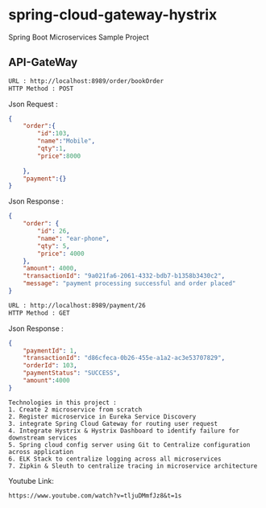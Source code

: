 # spring-cloud-gateway-hystrix

Spring Boot Microservices Sample Project 

API-GateWay
-----------
```bash
URL : http://localhost:8989/order/bookOrder
HTTP Method : POST
```
Json Request :
```json
{
	"order":{
		"id":103,
		"name":"Mobile",
		"qty":1,
		"price":8000
		
	},
	"payment":{}
}
```
Json Response :
```json
{
    "order": {
        "id": 26,
        "name": "ear-phone",
        "qty": 5,
        "price": 4000
    },
    "amount": 4000,
    "transactionId": "9a021fa6-2061-4332-bdb7-b1358b3430c2",
    "message": "payment processing successful and order placed"
}

```
```bash
URL : http://localhost:8989/payment/26
HTTP Method : GET
```
Json Response :
```json
{
    "paymentId": 1,
    "transactionId": "d86cfeca-0b26-455e-a1a2-ac3e53707829",
    "orderId": 103,
    "paymentStatus": "SUCCESS",
    "amount":4000
}
```

```
Technologies in this project :
1. Create 2 microservice from scratch 
2. Register microservice in Eureka Service Discovery
3. integrate Spring Cloud Gateway for routing user request
4. Integrate Hystrix & Hystrix Dashboard to identify failure for downstream services
5. Spring cloud config server using Git to Centralize configuration across application
6. ELK Stack to centralize logging across all microservices
7. Zipkin & Sleuth to centralize tracing in microservice architecture
```

Youtube Link:
```
https://www.youtube.com/watch?v=tljuDMmfJz8&t=1s
```

